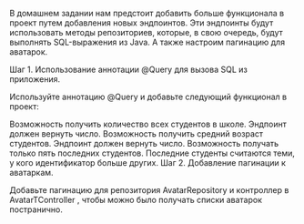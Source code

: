В домашнем задании нам предстоит добавить больше функционала в проект путем добавления новых эндпоинтов. Эти эндпоинты будут использовать методы репозиториев, которые, в свою очередь, будут выполнять SQL-выражения из Java. А также настроим пагинацию для аватарок.

Шаг 1. Использование аннотации
@Query
для вызова SQL из приложения.

Используйте аннотацию
@Query
и добавьте следующий функционал в проект:

Возможность получить количество всех студентов в школе. Эндпоинт должен вернуть число.
Возможность получить средний возраст студентов. Эндпоинт должен вернуть число.
Возможность получать только пять последних студентов. Последние студенты считаются теми, у кого идентификатор больше других.
Шаг 2. Добавление пагинации к аватаркам.

Добавьте пагинацию для репозитория
AvatarRepository
и контроллер в
AvatarTController
, чтобы можно было получать списки аватарок постранично.
